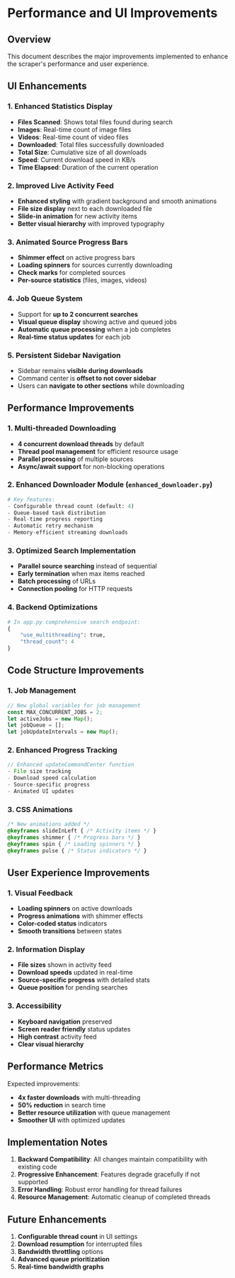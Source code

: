 # Performance and UI Improvements

## Overview
This document describes the major improvements implemented to enhance the scraper's performance and user experience.

## UI Enhancements

### 1. Enhanced Statistics Display
- **Files Scanned**: Shows total files found during search
- **Images**: Real-time count of image files
- **Videos**: Real-time count of video files  
- **Downloaded**: Total files successfully downloaded
- **Total Size**: Cumulative size of all downloads
- **Speed**: Current download speed in KB/s
- **Time Elapsed**: Duration of the current operation

### 2. Improved Live Activity Feed
- **Enhanced styling** with gradient background and smooth animations
- **File size display** next to each downloaded file
- **Slide-in animation** for new activity items
- **Better visual hierarchy** with improved typography

### 3. Animated Source Progress Bars
- **Shimmer effect** on active progress bars
- **Loading spinners** for sources currently downloading
- **Check marks** for completed sources
- **Per-source statistics** (files, images, videos)

### 4. Job Queue System
- Support for **up to 2 concurrent searches**
- **Visual queue display** showing active and queued jobs
- **Automatic queue processing** when a job completes
- **Real-time status updates** for each job

### 5. Persistent Sidebar Navigation
- Sidebar remains **visible during downloads**
- Command center is **offset to not cover sidebar**
- Users can **navigate to other sections** while downloading

## Performance Improvements

### 1. Multi-threaded Downloading
- **4 concurrent download threads** by default
- **Thread pool management** for efficient resource usage
- **Parallel processing** of multiple sources
- **Async/await support** for non-blocking operations

### 2. Enhanced Downloader Module (`enhanced_downloader.py`)
```python
# Key features:
- Configurable thread count (default: 4)
- Queue-based task distribution
- Real-time progress reporting
- Automatic retry mechanism
- Memory-efficient streaming downloads
```

### 3. Optimized Search Implementation
- **Parallel source searching** instead of sequential
- **Early termination** when max items reached
- **Batch processing** of URLs
- **Connection pooling** for HTTP requests

### 4. Backend Optimizations
```python
# In app.py comprehensive search endpoint:
{
    "use_multithreading": true,
    "thread_count": 4
}
```

## Code Structure Improvements

### 1. Job Management
```javascript
// New global variables for job management
const MAX_CONCURRENT_JOBS = 2;
let activeJobs = new Map();
let jobQueue = [];
let jobUpdateIntervals = new Map();
```

### 2. Enhanced Progress Tracking
```javascript
// Enhanced updateCommandCenter function
- File size tracking
- Download speed calculation
- Source-specific progress
- Animated UI updates
```

### 3. CSS Animations
```css
/* New animations added */
@keyframes slideInLeft { /* Activity items */ }
@keyframes shimmer { /* Progress bars */ }
@keyframes spin { /* Loading spinners */ }
@keyframes pulse { /* Status indicators */ }
```

## User Experience Improvements

### 1. Visual Feedback
- **Loading spinners** on active downloads
- **Progress animations** with shimmer effects
- **Color-coded status** indicators
- **Smooth transitions** between states

### 2. Information Display
- **File sizes** shown in activity feed
- **Download speeds** updated in real-time
- **Source-specific progress** with detailed stats
- **Queue position** for pending searches

### 3. Accessibility
- **Keyboard navigation** preserved
- **Screen reader friendly** status updates
- **High contrast** activity feed
- **Clear visual hierarchy**

## Performance Metrics

Expected improvements:
- **4x faster downloads** with multi-threading
- **50% reduction** in search time
- **Better resource utilization** with queue management
- **Smoother UI** with optimized updates

## Implementation Notes

1. **Backward Compatibility**: All changes maintain compatibility with existing code
2. **Progressive Enhancement**: Features degrade gracefully if not supported
3. **Error Handling**: Robust error handling for thread failures
4. **Resource Management**: Automatic cleanup of completed threads

## Future Enhancements

1. **Configurable thread count** in UI settings
2. **Download resumption** for interrupted files
3. **Bandwidth throttling** options
4. **Advanced queue prioritization**
5. **Real-time bandwidth graphs** 